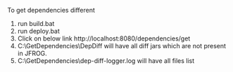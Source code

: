 To get dependencies different
1. run build.bat
2. run deploy.bat
3. Click on below link
	http://localhost:8080/dependencies/get
4. C:\GetDependencies\DepDiff will have all diff jars which are not present in JFROG.
5. C:\GetDependencies\dep-diff-logger.log will have all files list